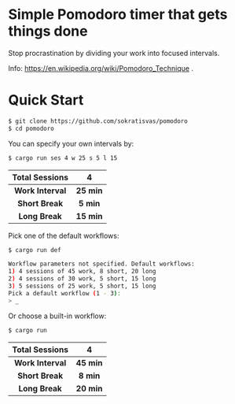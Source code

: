 # Simple Pomodoro timer that gets things done

Stop procrastination by dividing your work into focused intervals.

Info: https://en.wikipedia.org/wiki/Pomodoro_Technique .

# Quick Start
```bash
$ git clone https://github.com/sokratisvas/pomodoro
$ cd pomodoro
```
You can specify your own intervals by:
``` sh
$ cargo run ses 4 w 25 s 5 l 15
```

| **Total Sessions** |    **4**   |
|:------------------:|:----------:|
|  **Work Interval** | **25 min** |
|   **Short Break**  |  **5 min** |
|   **Long Break**   | **15 min** 

Pick one of the default workflows:
``` sh
$ cargo run def
```
``` sh
Workflow parameters not specified. Default workflows:
1) 4 sessions of 45 work, 8 short, 20 long
2) 4 sessions of 30 work, 5 short, 15 long
3) 5 sessions of 25 work, 5 short, 15 long
Pick a default workflow (1 - 3): 
> _
```
Or choose a built-in workflow:
``` sh
$ cargo run 
```
| **Total Sessions** |    **4**   |
|:------------------:|:----------:|
|  **Work Interval** | **45 min** |
|   **Short Break**  |  **8 min** |
|   **Long Break**   | **20 min** 
